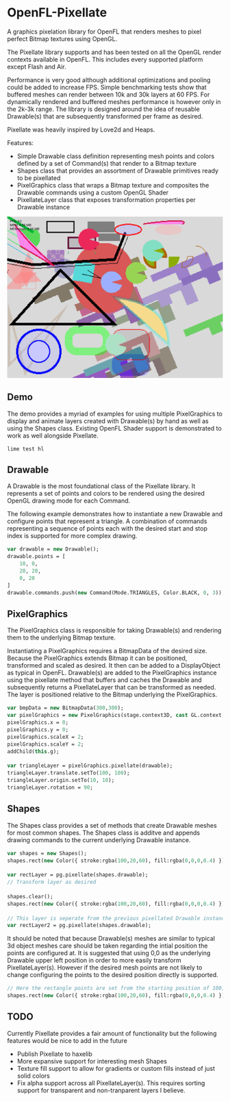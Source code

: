 # OpenFL-Pixellate

A graphics pixelation library for OpenFL that renders meshes to pixel perfect Bitmap textures using OpenGL.

The Pixellate library supports and has been tested on all the OpenGL render contexts available in OpenFL. This includes every supported platform except Flash and Air.

Performance is very good although additional optimizations and pooling could be added to increase FPS.  Simple benchmarking tests show that buffered meshes can render between 10k and 30k layers at 60 FPS. For dynamically rendered and buffered meshes performance is however only in the 2k-3k range. The library is designed around the idea of reusable Drawable(s) that are subsequently transformed per frame as desired.

Pixellate was heavily inspired by Love2d and Heaps.

Features:
* Simple Drawable class definition representing mesh points and colors defined by a set of Command(s) that render to a Bitmap texture
* Shapes class that provides an assortment of Drawable primitives ready to be pixellated
* PixelGraphics class that wraps a Bitmap texture and composites the Drawable commands using a custom OpenGL Shader
* PixellateLayer class that exposes transformation properties per Drawable instance

![Pixellate](https://raw.githubusercontent.com/alexwinston/OpenFL-Pixellate/refs/heads/main/example.png 'Pixellate')

## Demo
The demo provides a myriad of examples for using multiple PixelGraphics to display and animate layers created with Drawable(s) by hand as well as using the Shapes class. Existing OpenFL Shader support is demonstrated to work as well alongside Pixellate.
```shell
lime test hl
```

## Drawable
A Drawable is the most foundational class of the Pixellate library.  It represents a set of points and colors to be rendered using the desired OpenGL drawing mode for each Command.

The following example demonstrates how to instantiate a new Drawable and configure points that represent a triangle. A combination of commands representing a sequence of points each with the desired start and stop index is supported for more complex drawing.
```haxe
var drawable = new Drawable();
drawable.points = [
    10, 0,
    20, 20,
    0, 20
]
drawable.commands.push(new Command(Mode.TRIANGLES, Color.BLACK, 0, 3));
```

## PixelGraphics
The PixelGraphics class is responsible for taking Drawable(s) and rendering them to the underlying Bitmap texture.

Instantiating a PixelGraphics requires a BitmapData of the desired size. Because the PixelGraphics extends Bitmap it can be positioned, transformed and scaled as desired. It then can be added to a DisplayObject as typical in OpenFL. Drawable(s) are added to the PixelGraphics instance using the pixellate method that buffers and caches the Drawable and subsequently returns a PixellateLayer that can be transformed as needed. The layer is positioned relative to the Bitmap underlying the PixelGraphics.

```haxe
var bmpData = new BitmapData(300,300);
var pixelGraphics = new PixelGraphics(stage.context3D, cast GL.context, bmpData);
pixelGraphics.x = 0;
pixelGraphics.y = 0;
pixelGraphics.scaleX = 2;
pixelGraphics.scaleY = 2;
addChild(this.g);

var triangleLayer = pixelGraphics.pixellate(drawable);
triangleLayer.translate.setTo(100, 100);
triangleLayer.origin.setTo(10, 10);
triangleLayer.rotation = 90;
```

## Shapes
The Shapes class provides a set of methods that create Drawable meshes for most common shapes.  The Shapes class is additve and appends drawing commands to the current underlying Drawable instance.

```haxe
var shapes = new Shapes();
shapes.rect(new Color({ stroke:rgba(100,20,60), fill:rgba(0,0,0,0.4) }), 115, 40, 50, 20, 3);

var rectLayer = pg.pixellate(shapes.drawable);
// Transform layer as desired

shapes.clear();
shapes.rect(new Color({ stroke:rgba(100,20,60), fill:rgba(0,0,0,0.4) }), 0, 0, 50, 20, 3);

// This layer is seperate from the previous pixellated Drawable instance because clear was called to reset the Shapes class. A seperate buffer is created per Drawable by the PixelGraphics class.
var rectLayer2 = pg.pixellate(shapes.drawable);

```

It should be noted that because Drawable(s) meshes are similar to typical 3d object meshes care should be taken regarding the intial position the points are configured at.  It is suggested that using 0,0 as the underlying Drawable upper left position in order to more easily transform PixellateLayer(s). However if the desired mesh points are not likely to change configuring the points to the desired position directly is supported.

```haxe
// Here the rectangle points are set from the starting position of 100,100.  Subsequent PixellateLayer transforms will need to account for the original position.
shapes.rect(new Color({ stroke:rgba(100,20,60), fill:rgba(0,0,0,0.4) }), 100, 100, 50, 20, 3);
```

## TODO
Currently Pixellate provides a fair amount of functionality but the following features would be nice to add in the future
* Publish Pixellate to haxelib
* More expansive support for interesting mesh Shapes
* Texture fill support to allow for gradients or custom fills instead of just solid colors
* Fix alpha support across all PixellateLayer(s). This requires sorting support for transparent and non-tranparent layers I believe.
